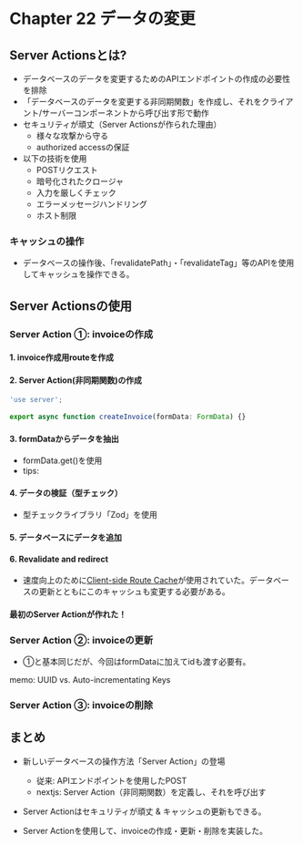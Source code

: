 # Chapter 22 データの変更

## Server Actionsとは?
- データベースのデータを変更するためのAPIエンドポイントの作成の必要性を排除
- 「データベースのデータを変更する非同期関数」を作成し、それをクライアント/サーバーコンポーネントから呼び出す形で動作
- セキュリティが頑丈（Server Actionsが作られた理由）
    - 様々な攻撃から守る
    - authorized accessの保証
- 以下の技術を使用
    - POSTリクエスト
    - 暗号化されたクロージャ
    - 入力を厳しくチェック
    - エラーメッセージハンドリング
    - ホスト制限

### キャッシュの操作
- データベースの操作後、「revalidatePath」・「revalidateTag」等のAPIを使用してキャッシュを操作できる。


## Server Actionsの使用

### Server Action ①: invoiceの作成
#### 1. invoice作成用routeを作成
#### 2. Server Action(非同期関数)の作成
```ts
'use server';
 
export async function createInvoice(formData: FormData) {}
```
#### 3. formDataからデータを抽出
- formData.get()を使用
- tips: 
#### 4. データの検証（型チェック）
- 型チェックライブラリ「Zod」を使用

#### 5. データベースにデータを追加

#### 6. Revalidate and redirect
- 速度向上のために[Client-side Route Cache](https://nextjs.org/docs/app/building-your-application/caching#router-cache)が使用されていた。データベースの更新とともにこのキャッシュも変更する必要がある。

#### 最初のServer Actionが作れた！


### Server Action ②: invoiceの更新
- ①と基本同じだが、今回はformDataに加えてidも渡す必要有。

memo: UUID vs. Auto-incrementating Keys

### Server Action ③: invoiceの削除



## まとめ
- 新しいデータベースの操作方法「Server Action」の登場
    - 従来: APIエンドポイントを使用したPOST
    - nextjs: Server Action（非同期関数）を定義し、それを呼び出す
- Server Actionはセキュリティが頑丈 & キャッシュの更新もできる。

- Server Actionを使用して、invoiceの作成・更新・削除を実装した。



